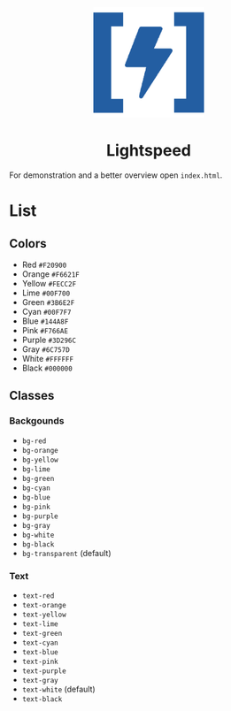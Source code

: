<div align="center">
<img src="logo.png" alt="Logo" width="200px"><br>
<h1>Lightspeed</h1>
</div>

For demonstration and a better overview open `index.html`.

# List

## Colors

- Red `#F20900`
- Orange `#F6621F`
- Yellow `#FECC2F`
- Lime `#00F700`
- Green `#3B6E2F`
- Cyan `#00F7F7`
- Blue `#144A8F`
- Pink `#F766AE`
- Purple `#3D296C`
- Gray `#6C757D`
- White `#FFFFFF`
- Black `#000000`

## Classes

### Backgounds

- `bg-red`
- `bg-orange`
- `bg-yellow`
- `bg-lime`
- `bg-green`
- `bg-cyan`
- `bg-blue`
- `bg-pink`
- `bg-purple`
- `bg-gray`
- `bg-white`
- `bg-black`
- `bg-transparent` (default)

### Text

- `text-red`
- `text-orange`
- `text-yellow`
- `text-lime`
- `text-green`
- `text-cyan`
- `text-blue`
- `text-pink`
- `text-purple`
- `text-gray`
- `text-white` (default)
- `text-black`
